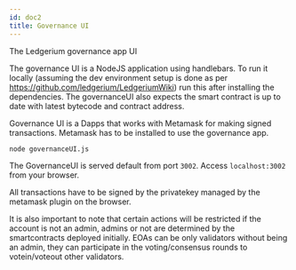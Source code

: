 ```yaml
---
id: doc2
title: Governance UI
---
```


The Ledgerium governance app UI

The governance UI is a NodeJS application using handlebars. To run it locally (assuming the dev environment setup is done as per https://github.com/ledgerium/LedgeriumWiki) run this after installing the dependencies. The governanceUI also expects the smart contract is up to date with latest bytecode and contract address.

Governance UI is a Dapps that works with Metamask for making signed transactions. Metamask has to be installed to use the governance app.

```
node governanceUI.js
```

The GovernanceUI is served default from port `3002`. Access `localhost:3002` from your browser.

All transactions have to be signed by the privatekey managed by the metamask plugin on the browser.

It is also important to note that certain actions will be restricted if the account is not an admin, admins or not are determined by the smartcontracts deployed initially. EOAs can be only validators without being an admin, they can participate in the voting/consensus rounds to votein/voteout other validators.